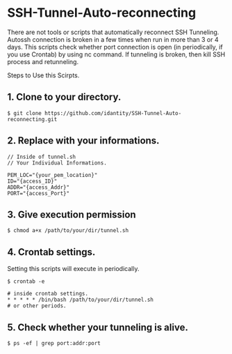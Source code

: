 # SSH-Tunnel-Auto-reconnecting

There are not tools or scripts that automatically reconnect SSH Tunneling. 
Autossh connection is broken in a few times when run in more than 3 or 4 days.
This scripts check whether port connection is open (in periodically, if you use Crontab) by using nc command. If tunneling is broken, then kill SSH process and retunneling.

Steps to Use this Scirpts.

## 1. Clone to your directory.
    $ git clone https://github.com/idantity/SSH-Tunnel-Auto-reconnecting.git

## 2. Replace with your informations.

    // Inside of tunnel.sh
    // Your Individual Informations.

    PEM_LOC="{your_pem_location}"
    ID="{access_ID}"
    ADDR="{access_Addr}"
    PORT="{access_Port}"    

## 3. Give execution permission

    $ chmod a+x /path/to/your/dir/tunnel.sh 

## 4. Crontab settings.

Setting this scripts will execute in periodically.

    $ crontab -e

    # inside crontab settings.
    * * * * * /bin/bash /path/to/your/dir/tunnel.sh
    # or other periods.

## 5. Check whether your tunneling is alive.
    $ ps -ef | grep port:addr:port


